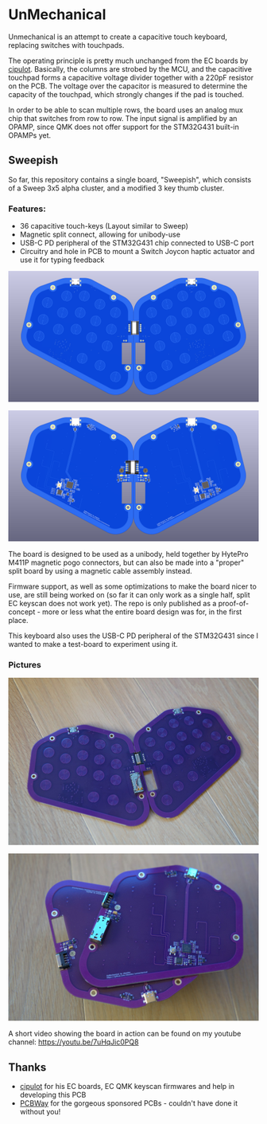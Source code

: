 # UnMechanical
 Unmechanical is an attempt to create a capacitive touch keyboard, replacing switches with touchpads.

 The operating principle is pretty much unchanged from the EC boards by [cipulot](https://github.com/Cipulot). Basically, the columns are strobed by the MCU, and the capacitive touchpad forms a capacitive voltage divider together with a 220pF resistor on the PCB. The voltage over the capacitor is measured to determine the capacity of the touchpad, which strongly changes if the pad is touched.

 In order to be able to scan multiple rows, the board uses an analog mux chip that switches from row to row. The input signal is amplified by an OPAMP, since QMK does not offer support for the STM32G431 built-in OPAMPs yet.

## Sweepish
So far, this repository contains a single board, "Sweepish", which consists of a Sweep 3x5 alpha cluster, and a modified 3 key thumb cluster. 

### Features:
* 36 capacitive touch-keys (Layout similar to Sweep)
* Magnetic split connect, allowing for unibody-use
* USB-C PD peripheral of the STM32G431 chip connected to USB-C port
* Circuitry and hole in PCB to mount a Switch Joycon haptic actuator and use it for typing feedback

![topside](unmechanical-sweepish/img/unmechanical-sweepish_top.png)

![botside](unmechanical-sweepish/img/unmechanical-sweepish_bot.png)

The board is designed to be used as a unibody, held together by HytePro M411P magnetic pogo connectors, but can also be made into a "proper" split board by using a magnetic cable assembly instead.

Firmware support, as well as some optimizations to make the board nicer to use, are still being worked on (so far it can only work as a single half, split EC keyscan does not work yet). The repo is only published as a proof-of-concept - more or less what the entire board design was for, in the first place. 

This keyboard also uses the USB-C PD peripheral of the STM32G431 since I wanted to make a test-board to experiment using it.

### Pictures
![topside](unmechanical-sweepish/img/unmechanical-sweepish_photo2.jpg)

![botside](unmechanical-sweepish/img/unmechanical-sweepish_photo1.jpg)

A short video showing the board in action can be found on my youtube channel: https://youtu.be/7uHqJic0PQ8

## Thanks
* [cipulot](https://github.com/Cipulot) for his EC boards, EC QMK keyscan firmwares and help in developing this PCB
* [PCBWay](https://www.pcbway.com/) for the gorgeous sponsored PCBs - couldn't have done it without you!